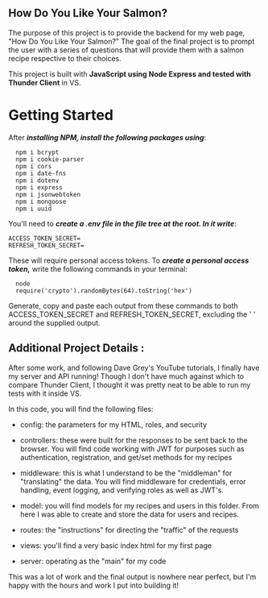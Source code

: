 ## How Do You Like Your Salmon? 

The purpose of this project is to provide the backend for my web page, "How Do You Like Your Salmon?" The goal of the final project is to prompt the user with a series of questions that will provide them with a salmon recipe respective to their choices. 

This project is built with **JavaScript using Node Express and tested with Thunder Client** in VS. 

# Getting Started

After **_installing NPM, install the following packages using_**:
  ```   
    npm i bcrypt
    npm i cookie-parser
    npm i cors
    npm i date-fns
    npm i dotenv
    npm i express
    npm i jsonwebtoken
    npm i mongoose
    npm i uuid
   ```
    
You'll need to **_create a .env file in the file tree at the root. In it write_**:
    
    ACCESS_TOKEN_SECRET=
    REFRESH_TOKEN_SECRET=
    
These will require personal access tokens. To **_create a personal access token,_** write the following commands in your terminal:
  ```
    node
    require('crypto').randomBytes(64).toString('hex')
  ```
Generate, copy and paste each output from these commands to both ACCESS_TOKEN_SECRET and REFRESH_TOKEN_SECRET, excluding the ' ' around the supplied output.
    
   
    
## Additional Project Details : 

After some work, and following Dave Grey's YouTube tutorials, I finally have my server and API running! Though I don't have much against which to compare Thunder Client, I thought it was pretty neat to be able to run my tests with it inside VS.

In this code, you will find the following files:

  - config: the parameters for my HTML, roles, and security
  
  - controllers: these were built for the responses to be sent back to the browser. You will find code working with JWT for purposes such as authentication, registration, and get/set methods for my recipes
  
  - middleware: this is what I understand to be the "middleman" for "translating" the data. You will find middleware for credentials, error handling, event logging, and verifying roles as well as JWT's. 
  
  - model: you will find models for my recipes and users in this folder. From here I was able to create and store the data for users and recipes. 

  - routes: the "instructions" for directing the "traffic" of the requests

  - views: you'll find a very basic index html for my first page

  - server: operating as the "main" for my code


This was a lot of work and the final output is nowhere near perfect, but I'm happy with the hours and work I put into building it! 
